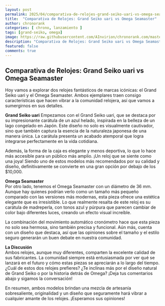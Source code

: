 ```yaml
---
layout: post
permalink: 2025/04/comparativa-de-relojes-grand-seiko-uari-vs-omega-seamaster
title:  "Comparativa de Relojes: Grand Seiko uari vs Omega Seamaster"
author: chronorank
categories: [ chrono, lanzamiento ]
tags: [grand-seiko, omega]
image: https://raw.githubusercontent.com/AInvirion/chronorank.com/master/images/posts/20250408080302.png
description: "Comparativa de Relojes: Grand Seiko uari vs Omega Seamaster"
featured: false
comments: true
---
```

## Comparativa de Relojes: Grand Seiko uari vs Omega Seamaster

Hoy vamos a explorar dos relojes fantásticos de marcas icónicas: el Grand Seiko uari y el Omega Seamaster. Ambos ejemplares traen consigo características que hacen vibrar a la comunidad relojera, así que vamos a sumergirnos en sus detalles.

**Grand Seiko uari**
Empezamos con el Grand Seiko uari, que se destaca por su impresionante carátula de un azul helado, inspirada en la belleza de un lago congelado en Japón. Este diseño no solo es visualmente cautivador, sino que también captura la esencia de la naturaleza japonesa de una manera única. La carátula presenta un acabado atemporal que logra integrarse perfectamente en la vida cotidiana. 

Además, la forma de la caja es elegante y menos deportiva, lo que lo hace más accesible para un público más amplio. ¡Un reloj que se siente como una joya! Siendo uno de estos modelos más recomendados por su calidad y diseño, definitivamente se convierte en una gran opción por debajo de los $10,000. 

**Omega Seamaster**  
Por otro lado, tenemos el Omega Seamaster con un diámetro de 36 mm. Aunque hay quienes podrían verlo como un tamaño más pequeño comparado con las versiones más modernas, esta pieza ofrece una estética elegante que es irresistible. Lo que realmente resalta de este reloj es su carátula de madreperla, con tonos azul y púrpura que parecen cambiar de color bajo diferentes luces, creando un efecto visual increíble.  

La combinación del movimiento automático cronómetro hace que esta pieza no solo sea hermosa, sino también precisa y funcional. Aún más, cuenta con un diseño que destaca, así que las opiniones sobre el tamaño y el estilo seguro generarán un buen debate en nuestra comunidad.

**La Discusión**  
Ambos relojes, aunque muy diferentes, comparten la excelente calidad de sus fabricantes. La comunidad siempre está entusiasmada por ver qué se lanzará en el futuro y cómo estas piezas se apreciarán a lo largo del tiempo. ¿Cuál de estos dos relojes prefieres? ¿Te inclinas más por el diseño natural de Grand Seiko o por la historia detrás de Omega? ¡Deja tus comentarios abajo y sigamos la conversación!  

En resumen, ambos modelos brindan una mezcla de artesanía sobresaliente, originalidad y un diseño que seguramente hará vibrar a cualquier amante de los relojes. ¡Esperamos sus opiniones!